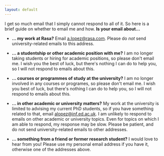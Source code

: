 ```yaml
---
layout: default
---
```

I get so much email that I simply cannot respond to all of it. So here
is a brief guide on whether to email me and how. **Is your
email about...**

- **... my work at Rasa?** Email <a.lopez@rasa.com>. Please
  do _not_ send university-related emails to this address.
  

- **... a studentship or other academic
  position with me?** I am no longer taking students or hiring
  for academic positions, so please don't email me. I wish
  you the best of luck, but there's nothing I can do to help you,
  so I will not respond to emails about this.

- **... courses or programmes of study
  at the university?** I am no longer involved in any courses
  or programes, so please don't email me. I wish you best of
  luck, but there's nothing I can do to help you, so I will
  not respond to emails about this.

- **... in other academic or university 
  matters?** My work at the university is limited to advising
  my current PhD students, so if you have something related
  to that, email <alopez@inf.ed.ac.uk>. I 
  am unlikely to respond to emails on other academic or 
  university topics. Even for topics on which I am able to 
  respond, my response may be slow. Please be patient, and
  do not send university-related emails to other addresses.

- **... something from a friend or former research student?**
  I would love to hear from you! Please use my personal
  email address if you have it, otherwise one of the addresses
  above.

